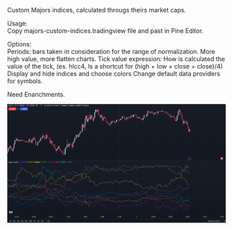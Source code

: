 Custom Majors indices, calculated througs theirs market caps.

Usage:<br>
Copy majors-custom-indices.tradingview file and past in Pine Editor.

Options:<br>
Periods: bars taken in consideration for the range of normalization. More high value, more flatten charts.
Tick value expression: How is calculated the value of the tick, (es. hlcc4, Is a shortcut for (high + low + close + close)/4)
Display and hide indices and choose colors
Change default data providers for symbols.


Need Enanchments.


![Alt text](img/1678181040778.png)